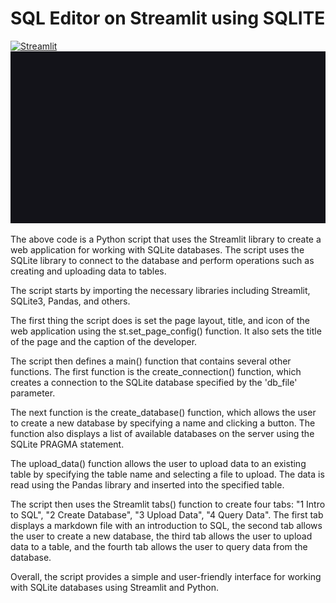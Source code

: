 # SQL Editor on Streamlit using SQLITE
[![Streamlit](https://badgen.net/pypi/v/streamlit)](https://pypi.org/project/streamlit/)
![Example of live coding an app in Streamlit|635x380](https://github.com/vivkv07/sqlite-streamlit/blob/main/data/sqlite_streamlit.gif?raw=true)


The above code is a Python script that uses the Streamlit library to create a web application for working with SQLite databases. The script uses the SQLite library to connect to the database and perform operations such as creating and uploading data to tables.

The script starts by importing the necessary libraries including Streamlit, SQLite3, Pandas, and others.

The first thing the script does is set the page layout, title, and icon of the web application using the st.set_page_config() function. It also sets the title of the page and the caption of the developer.

The script then defines a main() function that contains several other functions. The first function is the create_connection() function, which creates a connection to the SQLite database specified by the 'db_file' parameter.

The next function is the create_database() function, which allows the user to create a new database by specifying a name and clicking a button. The function also displays a list of available databases on the server using the SQLite PRAGMA statement.

The upload_data() function allows the user to upload data to an existing table by specifying the table name and selecting a file to upload. The data is read using the Pandas library and inserted into the specified table.

The script then uses the Streamlit tabs() function to create four tabs: "1 Intro to SQL", "2 Create Database", "3 Upload Data", "4 Query Data". The first tab displays a markdown file with an introduction to SQL, the second tab allows the user to create a new database, the third tab allows the user to upload data to a table, and the fourth tab allows the user to query data from the database.

Overall, the script provides a simple and user-friendly interface for working with SQLite databases using Streamlit and Python.

